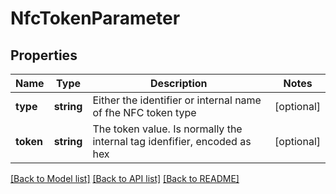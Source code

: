 # NfcTokenParameter

## Properties
Name | Type | Description | Notes
------------ | ------------- | ------------- | -------------
**type** | **string** | Either the identifier or internal name of fhe NFC token type | [optional] 
**token** | **string** | The token value. Is normally the internal tag idenfifier, encoded as hex | [optional] 

[[Back to Model list]](../../README.md#documentation-for-models) [[Back to API list]](../../README.md#documentation-for-api-endpoints) [[Back to README]](../../README.md)


